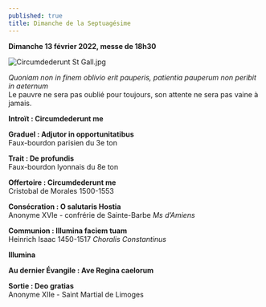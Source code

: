 ```yaml
---
published: true
title: Dimanche de la Septuagésime
---
```

**Dimanche 13 février 2022, messe de 18h30**

![Circumdederunt St Gall.jpg]({{site.baseurl}}/images/Circumdederunt%20St%20Gall.jpg)

*Quoniam non in finem oblivio erit pauperis, patientia pauperum non peribit in aeternum*  
Le pauvre ne sera pas oublié pour toujours, son attente ne sera pas vaine à jamais.

**Introït : Circumdederunt me**  

**Graduel : Adjutor in opportunitatibus**  
Faux-bourdon parisien du 3e ton

**Trait : De profundis**  
Faux-bourdon lyonnais du 8e ton

**Offertoire : Circumdederunt me**  
Cristobal de Morales 1500-1553

**Consécration : O salutaris Hostia**  
Anonyme XVIe - confrérie de Sainte-Barbe *Ms d’Amiens*

**Communion : Illumina faciem tuam**  
Heinrich Isaac 1450-1517 *Choralis Constantinus*

**Illumina**

**Au dernier Évangile : Ave Regina caelorum**

**Sortie : Deo gratias**  
Anonyme XIIe - Saint Martial de Limoges
